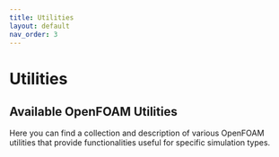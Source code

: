 ```yaml
---
title: Utilities
layout: default
nav_order: 3
---
```


# Utilities

## Available OpenFOAM Utilities

Here you can find a collection and description of various OpenFOAM utilities that provide functionalities useful for specific simulation types.






